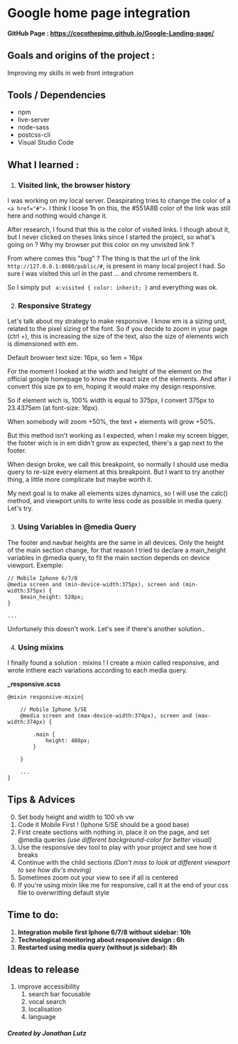 

#  Google home page integration  
####  GitHub  Page : https://cocothepimp.github.io/Google-Landing-page/
  
##  Goals and origins of the project :  
Improving my skills in web front integration

## Tools / Dependencies
- npm
- live-server
- node-sass
- postcss-cli
- Visual Studio Code

  
##  What I  learned  :  

1) ### Visited link, the browser history
I was working on my local server. 
Deaspirating tries to change the color of a `<a href="#">`.
I think I loose 1h on this, the #551A8B color of the link was still here and nothing would change it.

After research, I found that this is the color of visited links. I though about it, but I never clicked on theses links since I started the project, so what's going on ? Why my browser put this color on my unvisited link ?

From where comes this "bug" ? The thing is that the url of the link `http://127.0.0.1:8080/public/#`, is present in many local project I had. So sure I was visited this url in the past ... and chrome remembers it.

So I simply put `` a:visited { color: inherit; }`` and everything was ok.

2) ### Responsive Strategy
Let's talk about my strategy to make responsive.
I know em is a sizing unit, related to the pixel sizing of the font. So if you decide to zoom in your page (ctrl +), this is increasing the size of the text, also the size of elements wich is dimensioned with em.

Default browser text size: 16px, so 1em = 16px

For the moment I looked at the width and height of the element on the official google homepage to know the exact size of the elements. And after I convert this size px to em, hoping it would make my design responsive. 

So if element wich is, 100% width is equal to 375px, I convert 375px to 23.4375em (at font-size: 16px).

When somebody will zoom +50%, the text + elements will grow +50%.

But this method isn't working as I expected, when I make my screen bigger, the footer wich is in em didn't grow as expected, there's a gap next to the footer.

When design broke, we call this breakpoint, so normally I should use media query to re-size every element at this breakpoint. But I want to try another thing, a little more complicate but maybe worth it.

My next goal is to make all elements sizes dynamics, so I will use the calc() method, and viewport units to write less code as possible in media query. Let's try.

3) ### Using Variables in @media Query
The footer and navbar heights are the same in all devices. 
Only the height of the main section change, for that reason I tried to declare a main_height variables in @media query, to fit the main section depends on device viewport. Exemple: 
```
// Mobile Iphone 6/7/8
@media screen and (min-device-width:375px), screen and (min-width:375px) {
    $main_height: 528px;
}

...
```
Unfortunely this doesn't work. Let's see if there's another solution..

4) ### Using mixins
I finally found a solution : mixins !
I create a mixin called responsive, and wrote inthere each variations according to each media query.

**_responsive.scss**
```
@mixin responsive-mixin{

    // Mobile Iphone 5/SE
    @media screen and (max-device-width:374px), screen and (max-width:374px) {

        .main {
            height: 408px;
        }
        
    }

    ...
}
```






## Tips & Advices
0. Set body height and width to 100 vh vw
1. Code it Mobile First ! (Iphone 5/SE should be a good base)
2. First create sections with nothing in, place it on the page, and set @media queries *(use different background-color for better visual)* 
3. Use the responsive dev tool to play with your project and see how it breaks
4. Continue with the child sections *(Don't miss to look at different viewport to see how div's moving)*
5. Sometimes zoom out your view to see if all is centered
6. If you're using mixin like me for responsive, call it at the end of your css file to overwritting default style






##  Time to do:  
  
1. **Integration mobile first Iphone 6/7/8 without sidebar: 10h** 
2. **Technological monitoring about responsive design : 6h**
3. **Restarted using media query (without js sidebar): 8h**
  
## Ideas to release
1. improve accessibility 
    1. search bar focusable
    2. vocal search
    3. localisation
    4. language


#####  Created by Jonathan Lutz
